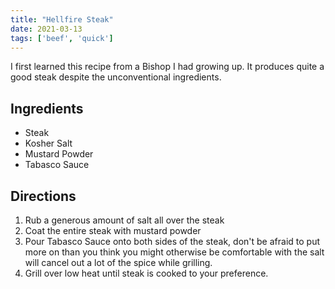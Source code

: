 ```yaml
---
title: "Hellfire Steak"
date: 2021-03-13
tags: ['beef', 'quick']
---
```


I first learned this recipe from a Bishop I had growing up. It produces quite a good steak despite the unconventional ingredients.

## Ingredients

- Steak
- Kosher Salt
- Mustard Powder
- Tabasco Sauce

## Directions

1. Rub a generous amount of salt all over the steak
2. Coat the entire steak with mustard powder
3. Pour Tabasco Sauce onto both sides of the steak, don't be afraid to put more on than you think you might otherwise be comfortable with the salt will cancel out a lot of the spice while grilling.
4. Grill over low heat until steak is cooked to your preference.

